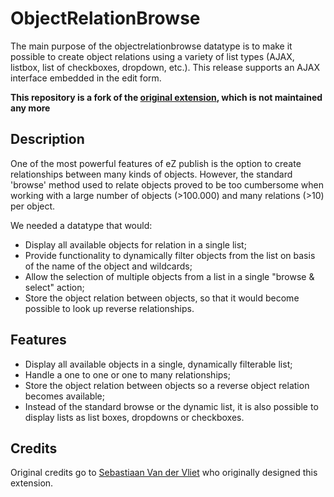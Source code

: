 # ObjectRelationBrowse

The main purpose of the objectrelationbrowse datatype is to make it possible to create object relations using a variety of list types (AJAX, listbox, list of checkboxes, dropdown, etc.). This release supports an AJAX interface embedded in the edit form.

**This repository is a fork of the [original extension](https://code.google.com/p/objectrelationbrowse/), which is not maintained any more**


## Description
One of the most powerful features of eZ publish is the option to create relationships between many kinds of objects. However, the standard 'browse' method used to relate objects proved to be too cumbersome when working with a large number of objects (>100.000) and many relations (>10) per object.

We needed a datatype that would:

* Display all available objects for relation in a single list;
* Provide functionality to dynamically filter objects from the list on basis of the name of the object and wildcards;
* Allow the selection of multiple objects from a list in a single "browse & select" action; 
* Store the object relation between objects, so that it would become possible to look up reverse relationships.

## Features

* Display all available objects in a single, dynamically filterable list;
* Handle a one to one or one to many relationships;
* Store the object relation between objects so a reverse object relation becomes available;
* Instead of the standard browse or the dynamic list, it is also possible to display lists as list boxes, dropdowns or checkboxes.

## Credits

Original credits go to [Sebastiaan Van der Vliet](https://github.com/fumaggo) 
who originally designed this extension.
